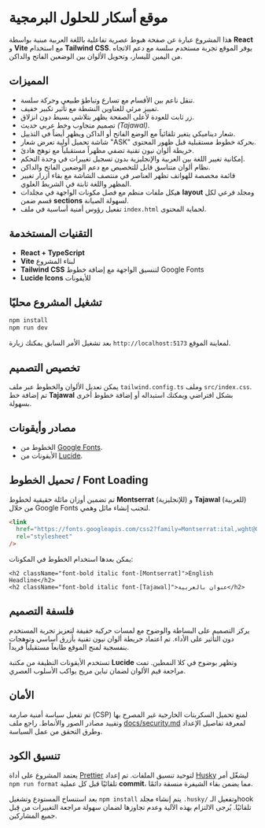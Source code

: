 # موقع أسكار للحلول البرمجية

هذا المشروع عبارة عن صفحة هبوط عصرية تفاعلية باللغة العربية مبنية بواسطة **React** و **Vite** مع استخدام **Tailwind CSS**. يوفر الموقع تجربة مستخدم سلسة مع دعم الاتجاه من اليمين لليسار، وتحويل الألوان بين الوضعين الفاتح والداكن.

## المميزات

- تنقل ناعم بين الأقسام مع تسارع وتباطؤ طبيعي وحركة سلسة.
- تمييز مرئي للعناوين النشطة مع تأثير تكبير خفيف.
- زر ثابت للعودة لأعلى الصفحة يظهر بتلاشي بسيط دون انزلاق.
- تصميم متجاوب وخط عربي حديث _(Tajawal)_.
- شعار ديناميكي يتغير تلقائياً مع الوضع الفاتح أو الداكن ويظهر أيضاً في التذييل.
- شاشة تحميل أولية تعرض شعار "ASK" بحركة خطوط مستقبلية قبل ظهور المحتوى.
- خريطة ألوان نيون تقنية تضفي مظهراً مستقبلياً مع توهج هادئ.
- إمكانية تغيير اللغة بين العربية والإنجليزية بدون تسجيل تغييرات في وحدة التحكم.
- نظام ألوان متناسق قابل للتخصيص مع دعم الوضعين الفاتح والداكن.
- قائمة مخصصة للهواتف تظهر العناصر في منتصف الشاشة مع بقاء أزرار تغيير المظهر واللغة ثابتة في الشريط العلوي.
- هيكل ملفات منظم مع فصل مكونات الواجهة في مجلدات **layout** ومجلد فرعي لكل قسم ضمن **sections** لسهولة الصيانة.
- تفعيل رؤوس أمنية أساسية في ملف `index.html` لحماية المحتوى.

## التقنيات المستخدمة

- **React + TypeScript**
- **Vite** لبناء المشروع
- **Tailwind CSS** لتنسيق الواجهة مع إضافة خطوط Google Fonts
- **Lucide Icons** للأيقونات

## تشغيل المشروع محليًا

```bash
npm install
npm run dev
```

بعد تشغيل الأمر السابق يمكنك زيارة `http://localhost:5173` لمعاينة الموقع.

## تخصيص التصميم

يمكن تعديل الألوان والخطوط عبر ملف `tailwind.config.ts` وملف `src/index.css`. تم إضافة خط **Tajawal** بشكل افتراضي ويمكنك استبداله أو إضافة خطوط أخرى بسهولة.

## مصادر وأيقونات

- الخطوط من [Google Fonts](https://fonts.google.com/).
- الأيقونات من [Lucide](https://lucide.dev/).

## تحميل الخطوط / Font Loading

تم تضمين أوزان مائلة حقيقية لخطوط **Montserrat** (للإنجليزية) و **Tajawal** (للعربية) من خلال Google Fonts لتجنب إنشاء مائل وهمي.

```html
<link
  href="https://fonts.googleapis.com/css2?family=Montserrat:ital,wght@0,400;0,600;1,700&family=Tajawal:ital,wght@0,400;1,400&display=swap"
  rel="stylesheet"
/>
```

يمكن بعدها استخدام الخطوط في المكونات:

```tsx
<h2 className="font-bold italic font-[Montserrat]">English Headline</h2>
<h2 className="font-bold italic font-[Tajawal]">عنوان بالعربية</h2>
```

## فلسفة التصميم

يركز التصميم على البساطة والوضوح مع لمسات حركية خفيفة لتعزيز تجربة المستخدم دون التأثير على الأداء. تم اعتماد خريطة ألوان نيون تقنية بأزرق أساسي وتوهجات بنفسجية لمنح الموقع طابعاً مستقبلياً فريداً.

تستخدم الأيقونات النظيفة من مكتبة **Lucide** وتظهر بوضوح في كلا النمطين.
تمت مراجعة قيم الألوان لضمان تباين مريح يواكب الأسلوب العصري.

## الأمان

تم تفعيل سياسة أمنية صارمة (CSP) لمنع تحميل السكربتات الخارجية غير المصرح بها وتقييد مصادر الصور والأنماط. راجع ملف [docs/security.md](docs/security.md) لمعرفة تفاصيل الإعداد وطرق التحقق من عمل السياسة.

## تنسيق الكود

يعتمد المشروع على أداة [Prettier](https://prettier.io/) لتوحيد تنسيق الملفات. تم إعداد [Husky](https://typicode.github.io/husky) ليشغّل أمر `npm run format` تلقائيًا قبل كل عملية **commit**، مما يضمن بقاء الشيفرة منسقة دائمًا.

بعد استنساخ المستودع وتشغيل `npm install` يتم إنشاء مجلد `.husky/` وتفعيل الـhook تلقائيًا. يُرجى الالتزام بهذه الآلية وعدم تجاوزها لضمان سهولة مراجعة التغييرات من قِبل جميع المشاركين.
